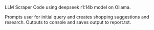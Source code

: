 LLM Scraper Code using deepseek r1:14b model on Ollama. 

Prompts user for initial query and creates shopping suggestions and research. Outputs to console and saves output to report.txt. 
